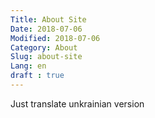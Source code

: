 ```yaml
---
Title: About Site
Date: 2018-07-06
Modified: 2018-07-06
Category: About
Slug: about-site
Lang: en
draft : true  
---
```


Just translate unkrainian version